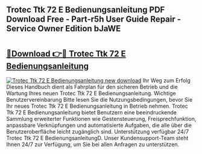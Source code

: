 ## Trotec Ttk 72 E Bedienungsanleitung PDF Download Free - Part-r5h User Guide Repair - Service Owner Edition bJaWE

# <h2><a href="http://df1sty.blite.top/?on=Trotec+Ttk+72+E+Bedienungsanleitung">🔗Download 👉🔴 Trotec Ttk 72 E Bedienungsanleitung</a></h2>

[![Trotec Ttk 72 E Bedienungsanleitung new download](https://i.imgur.com/lujVjoI.png)](http://df1sty.blite.top/?on=Trotec+Ttk+72+E+Bedienungsanleitung)
Ihr Weg zum Erfolg Dieses Handbuch dient als Fahrplan für den sicheren Betrieb und die Wartung Ihres neuen Trotec Ttk 72 E Bedienungsanleitung. Wichtige Benutzervereinbarung Bitte lesen Sie die Nutzungsbedingungen, bevor Sie Ihr neues Trotec Ttk 72 E Bedienungsanleitung in Betrieb nehmen. Trotec Ttk 72 E Bedienungsanleitung bietet Benutzern eine beeindruckende Sammlung erweiterter Funktionen wie Gestensteuerung, Freisprechfunktion, anpassbare Verknüpfungen und automatisierte Aufgaben, die alle über die Benutzeroberfläche leicht zugänglich sind. Unterstützung verfügbar 24/7 Trotec Ttk 72 E BedienungsanleitungD. Unser Kundensupport-Team steht Ihnen 24/7 zur Verfügung, um Sie bei allen Anfragen zu unterstützen.

